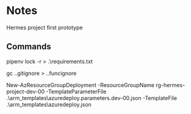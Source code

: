# Notes

Hermes project first prototype

## Commands

pipenv lock -r > .\requirements.txt

gc .\.gitignore > .\.funcignore

New-AzResourceGroupDeployment -ResourceGroupName rg-hermes-project-dev-00 -TemplateParameterFile .\arm_templates\azuredeploy.parameters.dev-00.json -TemplateFile .\arm_templates\azuredeploy.json